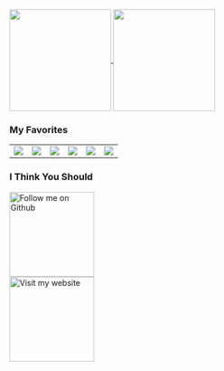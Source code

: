 <a href="https://github.com/emredv">
  <img align="center" height="180" src="https://github-readme-stats.vercel.app/api?username=emredv&show_icons=true&theme=compact" />
</a>    
<a href="https://github.com/emredv">
  <img align="center" height="180" src="https://github-readme-stats.vercel.app/api/top-langs/?username=emredv&layout=compact&theme=compact" />
</a>

<h3 align="left">My Favorites</h3>
<table>
  <tbody>
   <tr>
    <td><img src="https://img.shields.io/static/v1.svg?label=200%&message=HTML&color=white" /></td>
    <td><img src="https://img.shields.io/static/v1.svg?label=0.5%&message=PHP&color=blue" /></td>
    <td><img src="https://img.shields.io/static/v1.svg?label=0.4%&message=Javascript&color=yellow" /></td>
    <td><img src="https://img.shields.io/static/v1.svg?label=0.3%&message=Swift&color=orange" /></td>
    <td><img src="https://img.shields.io/static/v1.svg?label=0.2%&message=Java&color=red" /></td>
    <td><img src="https://img.shields.io/static/v1.svg?label=0.1%&message=CSharp&color=gray" /></td>
  </tr>
 </tbody>
</table>

<h3 align="left">I Think You Should</h3>
<a href="https://github.com/emredv">
  <img width="150" alt="Follow me on Github" src="https://img.shields.io/static/v1.svg?label=GITHUB&message=FOLLOW&color=lightgray&style=for-the-badge&logo=github">
</a>
<br />
<a href="https://emre.red/">
  <img width="150" alt="Visit my website" src="https://img.shields.io/static/v1.svg?label=emre.red&message=VISIT&color=red&style=for-the-badge&logo=internet-explorer">
</a>

